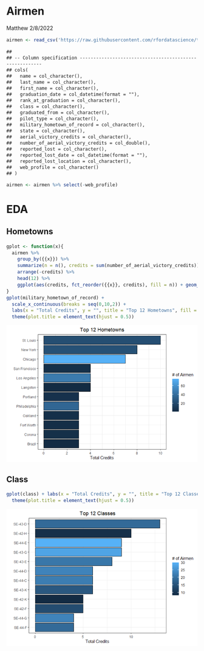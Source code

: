 Airmen
================
Matthew
2/8/2022

``` r
airmen <- read_csv('https://raw.githubusercontent.com/rfordatascience/tidytuesday/master/data/2022/2022-02-08/airmen.csv')
```

    ## 
    ## -- Column specification --------------------------------------------------------
    ## cols(
    ##   name = col_character(),
    ##   last_name = col_character(),
    ##   first_name = col_character(),
    ##   graduation_date = col_datetime(format = ""),
    ##   rank_at_graduation = col_character(),
    ##   class = col_character(),
    ##   graduated_from = col_character(),
    ##   pilot_type = col_character(),
    ##   military_hometown_of_record = col_character(),
    ##   state = col_character(),
    ##   aerial_victory_credits = col_character(),
    ##   number_of_aerial_victory_credits = col_double(),
    ##   reported_lost = col_character(),
    ##   reported_lost_date = col_datetime(format = ""),
    ##   reported_lost_location = col_character(),
    ##   web_profile = col_character()
    ## )

``` r
airmen <- airmen %>% select(-web_profile)
```

# EDA

## Hometowns

``` r
gplot <- function(x){
  airmen %>%
    group_by({{x}}) %>%
    summarize(n = n(), credits = sum(number_of_aerial_victory_credits)) %>%
    arrange(-credits) %>%
    head(12) %>%
    ggplot(aes(credits, fct_reorder({{x}}, credits), fill = n)) + geom_col(color = "black")
}
gplot(military_hometown_of_record) +
  scale_x_continuous(breaks = seq(0,10,2)) +
  labs(x = "Total Credits", y = "", title = "Top 12 Hometowns", fill = "# of Airmen") +
  theme(plot.title = element_text(hjust = 0.5))
```

![](Airmen_files/figure-gfm/unnamed-chunk-2-1.png)<!-- -->

## Class

``` r
gplot(class) + labs(x = "Total Credits", y = "", title = "Top 12 Classes", fill = "# of Airmen") +
  theme(plot.title = element_text(hjust = 0.5))
```

![](Airmen_files/figure-gfm/unnamed-chunk-3-1.png)<!-- -->
